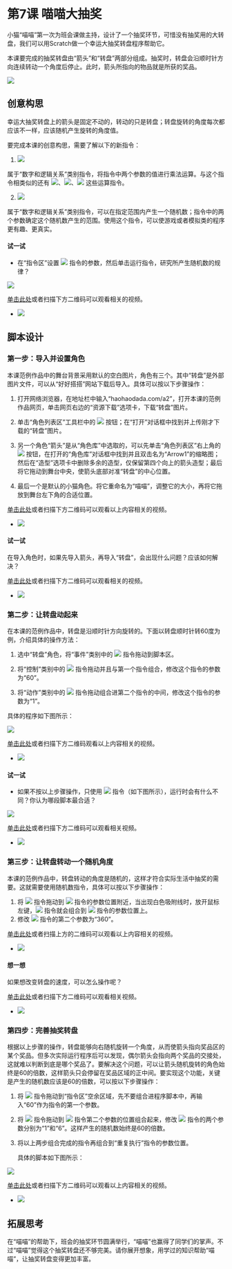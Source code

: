 # 第7课  喵喵大抽奖



小猫“喵喵”第一次为班会课做主持，设计了一个抽奖环节，可惜没有抽奖用的大转盘，我们可以用Scratch做一个幸运大抽奖转盘程序帮助它。

本课要完成的抽奖转盘由“箭头”和“转盘”两部分组成。抽奖时，转盘会沿顺时针方向连续转动一个角度后停止。此时，箭头所指向的物品就是所获的奖品。

![](../../.gitbook/assets/scratch7-0.png)





## 创意构思

幸运大抽奖转盘上的箭头是固定不动的，转动的只是转盘；转盘旋转的角度每次都应该不一样，应该随机产生旋转的角度值。



要完成本课的创意构思，需要了解以下的新指令：

1. ![](../../.gitbook/assets/scratch7-1.png) 

属于“数字和逻辑关系”类别指令，将指令中两个参数的值进行乘法运算。与这个指令相类似的还有 ![](../../.gitbook/assets/scratch7-2.png)、![](../../.gitbook/assets/scratch7-3.png)、![](../../.gitbook/assets/scratch7-4.png) 这些运算指令。



2. ![](../../.gitbook/assets/scratch7-5.png) 

属于“数字和逻辑关系”类别指令，可以在指定范围内产生一个随机数；指令中的两个参数确定这个随机数产生的范围。使用这个指令，可以使游戏或者模拟类的程序更有趣、更真实。

 #### 试一试

 * 在“指令区”设置 ![](../../.gitbook/assets/scratch7-5.png) 指令的参数，然后单击运行指令，研究所产生随机数的规律？

![](../../.gitbook/assets/scratch7-6.png)

[单击此处](http://haohaodada.com/video/a20701.php)或者扫描下方二维码可以观看相关的视频。

- ![](../../.gitbook/assets/a20701.png) 





## 脚本设计

### 第一步：导入并设置角色

本课范例作品中的舞台背景采用默认的空白图片，角色有三个。其中“转盘”是外部图片文件，可以从“好好搭搭”网站下载后导入。具体可以按以下步骤操作：

1. 打开网络浏览器，在地址栏中输入“haohaodada.com/a2”，打开本课的范例作品网页，单击网页右边的“资源下载”选项卡，下载“转盘”图片。


2. 单击“角色列表区”工具栏中的 ![](../../.gitbook/assets/scratch3-6.png) 按钮；在“打开”对话框中找到并上传刚才下载的“转盘”图片。
3. 另一个角色“箭头”是从“角色库”中选取的，可以先单击“角色列表区”右上角的 ![](../../.gitbook/assets/scratch2-8.png) 按钮，在打开的“角色库”对话框中找到并且双击名为“Arrow1”的缩略图；然后在“造型”选项卡中删除多余的造型，仅保留第四个向上的箭头造型；最后将它拖动到舞台中央，使箭头底部对准“转盘”的中心位置。
4. 最后一个是默认的小猫角色。将它重命名为“喵喵”，调整它的大小，再将它拖放到舞台左下角的合适位置。



[单击此处](http://haohaodada.com/video/a20702.php)或者扫描下方二维码可以观看以上内容相关的视频。

* ![](../../.gitbook/assets/a20702.png) 





 #### 试一试

 在导入角色时，如果先导入箭头，再导入“转盘”，会出现什么问题？应该如何解决？

[单击此处](http://haohaodada.com/video/a20703.php)或者扫描下方二维码可以观看相关的视频。

* ![](../../.gitbook/assets/a20703.png) 







### 第二步：让转盘动起来

在本课的范例作品中，转盘是沿顺时针方向旋转的。下面以转盘顺时针转60度为例，介绍具体的操作方法：

1. 选中“转盘”角色，将“事件”类别中的 ![](../../.gitbook/assets/scratch2-1.png) 指令拖动到脚本区。


2. 将“控制”类别中的 ![](../../.gitbook/assets/scratch4-3.png) 指令拖动并且与第一个指令组合，修改这个指令的参数为“60”。


3. 将“动作”类别中的 ![](../../.gitbook/assets/scratch3-4.png) 指令拖动组合进第二个指令的中间，修改这个指令的参数为“1”。

具体的程序如下图所示：

![](../../.gitbook/assets/scratch7-7.png)



[单击此处](http://haohaodada.com/video/a20704.php)或者扫描下方二维码观看以上内容相关的视频。

* ![](../../.gitbook/assets/a20704.png) 





 #### 试一试

 * 如果不按以上步骤操作，只使用 ![](../../.gitbook/assets/scratch7-8.png) 指令（如下图所示），运行时会有什么不同？你认为哪段脚本最合适？

![](../../.gitbook/assets/scratch7-9.png)

[单击此处](http://haohaodada.com/video/a20705.php)或者扫描下方二维码可以观看相关视频。

- ![](../../.gitbook/assets/a20705.png) 





### 第三步：让转盘转动一个随机角度

本课的范例作品中，转盘转动的角度是随机的，这样才符合实际生活中抽奖的需要。这就需要使用随机数指令，具体可以按以下步骤操作：

1. 将 ![](../../.gitbook/assets/scratch7-5.png) 指令拖动到 ![](../../.gitbook/assets/scratch7-10.png) 指令的参数位置附近，当出现白色吸附线时，放开鼠标左键，![](../../.gitbook/assets/scratch7-5.png) 指令就会组合到 ![](../../.gitbook/assets/scratch7-10.png) 指令的参数位置上。
2. 修改 ![](../../.gitbook/assets/scratch7-5.png) 指令的第二个参数为“360”。



[单击此处](http://haohaodada.com/video/a20706.php)或者扫描上方的二维码可以观看以上内容相关的视频。

* ![](../../.gitbook/assets/a20706.png) 





 #### 想一想

 如果想改变转盘的速度，可以怎么操作呢？

 [单击此处](http://haohaodada.com/video/a20707.php)或者扫描下方二维码可以观看相关视频。

* ![](../../.gitbook/assets/a20707.png) 







### 第四步：完善抽奖转盘

根据以上步骤的操作，转盘能够向右随机旋转一个角度，从而使箭头指向奖品区的某个奖品。但多次实际运行程序后可以发现，偶尔箭头会指向两个奖品的交接处，这就难以判断到底是哪个奖品了。要解决这个问题，可以让箭头随机旋转的角色始终是60的倍数，这样箭头只会停留在奖品区域的正中间。要实现这个功能，关键是产生的随机数应该是60的倍数，可以按以下步骤操作：

1. 将 ![](../../.gitbook/assets/scratch7-1.png) 指令拖动到“指令区”空余区域，先不要组合进程序脚本中，再输入“60”作为指令的第一个参数。


2. 将 ![](../../.gitbook/assets/scratch7-5.png) 指令拖动到 ![](../../.gitbook/assets/scratch7-1.png) 指令第二个参数的位置组合起来，修改 ![](../../.gitbook/assets/scratch7-5.png) 指令的两个参数分别为“1”和“6”。这样产生的随机数始终是60的倍数。

3. 将以上两步组合完成的指令再组合到“重复执行”指令的参数位置。

   具体的脚本如下图所示：

![](../../.gitbook/assets/scratch7-11.png)



[单击此处](http://haohaodada.com/video/a20708.php)或者扫描下方二维码可以观看以上内容相关的视频。

* ![](../../.gitbook/assets/a20708.png) 






## 拓展思考

在“喵喵”的帮助下，班会的抽奖环节圆满举行，“喵喵”也赢得了同学们的掌声。不过“喵喵”觉得这个抽奖转盘还不够完美。请你展开想象，用学过的知识帮助“喵喵”，让抽奖转盘变得更加丰富。